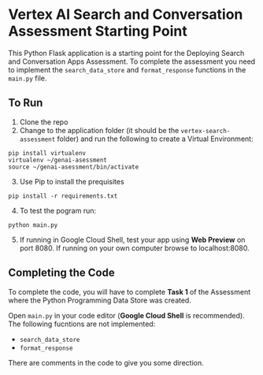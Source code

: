 # Vertex AI Search and Conversation Assessment Starting Point

This Python Flask application is a starting point for the Deploying Search and Conversation Apps Assessment. To complete the assessment you need to implement the `search_data_store` and `format_response` functions in the `main.py` file. 

## To Run
1. Clone the repo
2. Change to the application folder (it should be the `vertex-search-assessment` folder) and run the following to create a Virtual Environment:

```
pip install virtualenv
virtualenv ~/genai-asessment
source ~/genai-asessment/bin/activate
```

3. Use Pip to install the prequisites

```
pip install -r requirements.txt
```

4. To test the pogram run:

```
python main.py
```

5. If running in Google Cloud Shell, test your app using __Web Preview__ on port 8080. If running on your own computer browse to localhost:8080. 

## Completing the Code

To complete the code, you will have to complete __Task 1__ of the Assessment where the Python Programming Data Store was created.

Open `main.py` in your code editor (__Google Cloud Shell__ is recommended). The following fucntions are not implemented: 
* `search_data_store`
* `format_response`

There are comments in the code to give you some direction. 